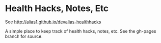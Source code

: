 # Health Hacks, Notes, Etc

See http://alias1.github.io/devalias-healthhacks

A simple place to keep track of health hacks, notes, etc. See the gh-pages branch for source.
